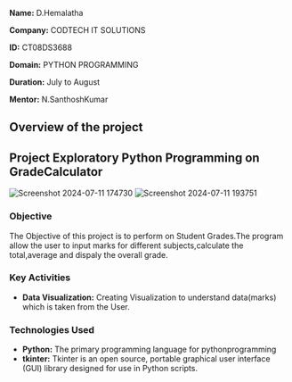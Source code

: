 **Name:**  D.Hemalatha

**Company:** CODTECH IT SOLUTIONS

**ID:** CT08DS3688

**Domain:** PYTHON PROGRAMMING

**Duration:** July to August

**Mentor:**  N.SanthoshKumar

## Overview of the project

## Project Exploratory Python Programming on GradeCalculator
![Screenshot 2024-07-11 174730](https://github.com/dubbakaHemalatha/CODTECH-Task1/assets/145427469/36025016-5498-4afa-aa4a-b5a96bb610d6) ![Screenshot 2024-07-11 193751](https://github.com/dubbakaHemalatha/CODTECH-Task1/assets/145427469/4c863fbd-7720-4239-9457-9ddb9d57b01d)




### Objective
The Objective of this project is to perform on Student Grades.The program allow the user to input marks for different subjects,calculate the total,average and dispaly the overall grade.

### Key Activities
- **Data Visualization:** Creating Visualization to understand data(marks) which is taken from the User.


### Technologies Used
- **Python:** The primary programming language for pythonprogramming
- **tkinter:** Tkinter is an open source, portable graphical user interface (GUI) library designed for use in Python scripts. 
